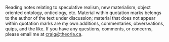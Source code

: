Reading notes relating to speculative realism, new materialism, object oriented ontology, onticology, etc. Material within quotation marks belongs to the author of the text under discussion; material that does not appear within quotation marks are my own additions, commentaries, obversvations, quips, and the like. If you have any questions, comments, or concerns, please email me at craig@theoria.ca.